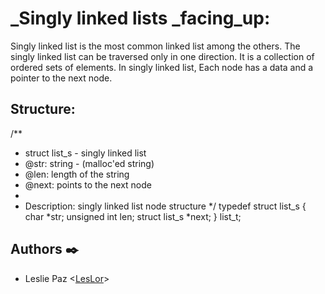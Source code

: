 # _Singly linked lists _facing_up:


Singly linked list is the most common linked list among the others.
The singly linked list can be traversed only in one direction. 
It is a collection of ordered sets of elements. 
In singly linked list, Each node has a data and a pointer to the next node.

## Structure:

/**
   * struct list_s - singly linked list
   * @str: string - (malloc'ed string)
   * @len: length of the string
   * @next: points to the next node
   *
   * Description: singly linked list node structure
   */
typedef struct list_s
{
    char *str;
    unsigned int len;
    struct list_s *next;
} list_t;

## Authors :black_nib:

* Leslie Paz <[LesLor](https://github.com/LesLor)>

